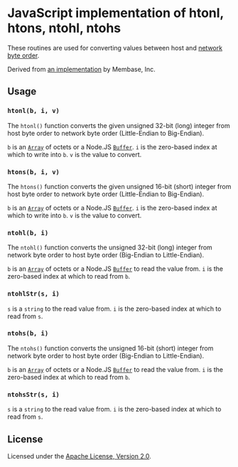 # JavaScript implementation of htonl, htons, ntohl, ntohs #

These routines are used for converting values between host and [network byte order](http://en.wikipedia.org/wiki/Endianness#Endianness_in_networking).

Derived from [an implementation](http://blog.couchbase.com/starting-membase-nodejs) by Membase, Inc.

## Usage ##

### `htonl(b, i, v)` ###

The `htonl()` function converts the given unsigned 32-bit (long) integer from host byte order to network byte order (Little-Endian to Big-Endian).

`b` is an [`Array`](https://developer.mozilla.org/en-US/docs/JavaScript/Reference/Global_Objects/Array) of octets or a Node.JS [`Buffer`](http://nodejs.org/api/buffer.html).
`i` is the zero-based index at which to write into `b`.
`v` is the value to convert.

### `htons(b, i, v)` ###

The `htons()` function converts the given unsigned 16-bit (short) integer from host byte order to network byte order (Little-Endian to Big-Endian).

`b` is an [`Array`](https://developer.mozilla.org/en-US/docs/JavaScript/Reference/Global_Objects/Array) of octets or a Node.JS [`Buffer`](http://nodejs.org/api/buffer.html).
`i` is the zero-based index at which to write into `b`.
`v` is the value to convert.

### `ntohl(b, i)` ###

The `ntohl()` function converts the unsigned 32-bit (long) integer from network byte order to host byte order (Big-Endian to Little-Endian).

`b` is an [`Array`](https://developer.mozilla.org/en-US/docs/JavaScript/Reference/Global_Objects/Array) of octets or a Node.JS [`Buffer`](http://nodejs.org/api/buffer.html) to read the value from.
`i` is the zero-based index at which to read from `b`.

### `ntohlStr(s, i)` ###

`s` is a `string` to the read value from.
`i` is the zero-based index at which to read from `s`.

### `ntohs(b, i)` ###

The `ntohs()` function converts the unsigned 16-bit (short) integer from network byte order to host byte order (Big-Endian to Little-Endian).

`b` is an [`Array`](https://developer.mozilla.org/en-US/docs/JavaScript/Reference/Global_Objects/Array) of octets or a Node.JS [`Buffer`](http://nodejs.org/api/buffer.html) to read the value from.
`i` is the zero-based index at which to read from `b`.

### `ntohsStr(s, i)` ###

`s` is a `string` to the read value from.
`i` is the zero-based index at which to read from `s`.

## License ##

Licensed under the [Apache License, Version 2.0](http://www.apache.org/licenses/LICENSE-2.0).
